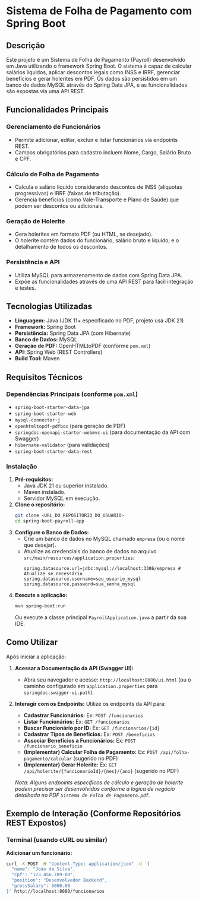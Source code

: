 # Sistema de Folha de Pagamento com Spring Boot

## Descrição
Este projeto é um Sistema de Folha de Pagamento (Payroll) desenvolvido em Java utilizando o framework Spring Boot. O sistema é capaz de calcular salários líquidos, aplicar descontos legais como INSS e IRRF, gerenciar benefícios e gerar holerites em PDF. Os dados são persistidos em um banco de dados MySQL através do Spring Data JPA, e as funcionalidades são expostas via uma API REST. 

## Funcionalidades Principais

### Gerenciamento de Funcionários
* Permite adicionar, editar, excluir e listar funcionários via endpoints REST. 
* Campos obrigatórios para cadastro incluem Nome, Cargo, Salário Bruto e CPF.

### Cálculo de Folha de Pagamento
* Calcula o salário líquido considerando descontos de INSS (alíquotas progressivas) e IRRF (faixas de tributação). 
* Gerencia benefícios (como Vale-Transporte e Plano de Saúde) que podem ser descontos ou adicionais.

### Geração de Holerite
* Gera holerites em formato PDF (ou HTML, se desejado).
* O holerite contém dados do funcionário, salário bruto e líquido, e o detalhamento de todos os descontos. 

### Persistência e API
* Utiliza MySQL para armazenamento de dados com Spring Data JPA.
* Expõe as funcionalidades através de uma API REST para fácil integração e testes.

## Tecnologias Utilizadas 
* **Linguagem:** Java (JDK 11+ especificado no PDF, projeto usa JDK 21)
* **Framework:** Spring Boot
* **Persistência:** Spring Data JPA (com Hibernate)
* **Banco de Dados:** MySQL
* **Geração de PDF:** OpenHTMLtoPDF (conforme `pom.xml`)
* **API:** Spring Web (REST Controllers)
* **Build Tool:** Maven

## Requisitos Técnicos

### Dependências Principais (conforme `pom.xml`)
* `spring-boot-starter-data-jpa`
* `spring-boot-starter-web`
* `mysql-connector-j`
* `openhtmltopdf-pdfbox` (para geração de PDF)
* `springdoc-openapi-starter-webmvc-ui` (para documentação da API com Swagger)
* `hibernate-validator` (para validações)
* `spring-boot-starter-data-rest`

### Instalação
1.  **Pré-requisitos:**
    * Java JDK 21 ou superior instalado.
    * Maven instalado.
    * Servidor MySQL em execução.
2.  **Clone o repositório:**
    ```bash
    git clone <URL_DO_REPOSITORIO_DO_USUARIO>
    cd spring-boot-payroll-app
    ```
3.  **Configure o Banco de Dados:**
    * Crie um banco de dados no MySQL chamado `empresa` (ou o nome que desejar).
    * Atualize as credenciais do banco de dados no arquivo `src/main/resources/application.properties`: 
        ```properties
        spring.datasource.url=jdbc:mysql://localhost:3306/empresa # Atualize se necessário
        spring.datasource.username=seu_usuario_mysql
        spring.datasource.password=sua_senha_mysql
        ```
4.  **Execute a aplicação:**
    ```bash
    mvn spring-boot:run
    ```
    Ou execute a classe principal `PayrollApplication.java` a partir da sua IDE.

## Como Utilizar

Após iniciar a aplicação:

1.  **Acessar a Documentação da API (Swagger UI):**
    * Abra seu navegador e acesse: `http://localhost:8080/ui.html` (ou o caminho configurado em `application.properties` para `springdoc.swagger-ui.path`).
2.  **Interagir com os Endpoints:**
    Utilize os endpoints da API para:
    * **Cadastrar Funcionários:** Ex: `POST /funcionarios` 
    * **Listar Funcionários:** Ex: `GET /funcionarios`
    * **Buscar Funcionário por ID:** Ex: `GET /funcionarios/{id}`
    * **Cadastrar Tipos de Benefícios:** Ex: `POST /beneficios`
    * **Associar Benefícios a Funcionários:** Ex: `POST /funcionario_beneficio`
    * **(Implementar) Calcular Folha de Pagamento:** Ex: `POST /api/folha-pagamento/calcular` (sugerido no PDF) 
    * **(Implementar) Gerar Holerite:** Ex: `GET /api/holerite/{funcionarioId}/{mes}/{ano}` (sugerido no PDF)

    *Nota: Alguns endpoints específicos de cálculo e geração de holerite podem precisar ser desenvolvidos conforme a lógica de negócio detalhada no PDF `Sistema de Folha de Pagamento.pdf`.*

## Exemplo de Interação (Conforme Repositórios REST Expostos)

### Terminal (usando cURL ou similar)

**Adicionar um funcionário:**
```bash
curl -X POST -H "Content-Type: application/json" -d '{
  "name": "João da Silva",
  "cpf": "123.456.789-00",
  "position": "Desenvolvedor Backend",
  "grossSalary": 5000.00
}' http://localhost:8080/funcionarios
